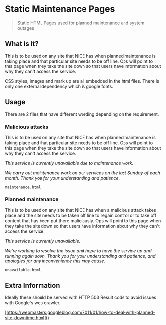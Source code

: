 # Static Maintenance Pages

> Static HTML Pages used for planned maintenance and system outages

## What is it?

This is to be used on any site that NICE has when planned maintenance is taking place and that particular site needs to be off line.  Ops will point to this page when they take the site down so that users have information about why they can't access the service.

CSS styles, images and mark up are all embedded in the html files. There is only one external dependency which is google fonts.

## Usage

There are 2 files that have different wording depending on the requirement.

### Malicious attacks

This is to be used on any site that NICE has when planned maintenance is taking place and that particular site needs to be off line.  Ops will point to this page when they take the site down so that users have information about why they can't access the service. 

*This service is currently unavailable due to maintenance work.*

*We carry out maintenance work on our services on the last Sunday of each month. Thank you for your understanding and patience.*

````maintenance.html````

### Planned maintenance

This is to be used on any site that NICE has when a malicious attack takes place and the site needs to be taken off line to regain control or to take off content that has been put there maliciously.  Ops will point to this page when they take the site down so that users have information about why they can't access the service.

*This service is currently unavailable.*

*We’re working to resolve the issue and hope to have the service up and running again soon. Thank you for your understanding and patience, and apologies for any inconvenience this may cause.*

````unavailable.html````

## Extra Information

Ideally these should be served with HTTP 503 Result code to avoid issues with Google's web crawler.

[https://webmasters.googleblog.com/2011/01/how-to-deal-with-planned-site-downtime.html]()
